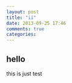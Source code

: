 ```yaml
---
layout: post
title: "ii"
date: 2013-09-25 17:46
comments: true
categories: 
---
```


## hello

this is just test
